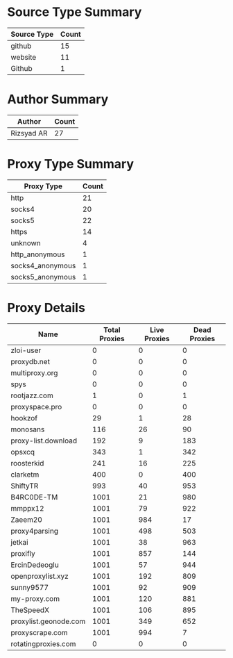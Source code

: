 # Source Type Summary

| Source Type | Count |
|-------------|-------|
| github | 15 |
| website | 11 |
| Github | 1 |


# Author Summary

| Author | Count |
|--------|-------|
| Rizsyad AR | 27 |


# Proxy Type Summary

| Proxy Type | Count |
|------------|-------|
| http | 21 |
| socks4 | 20 |
| socks5 | 22 |
| https | 14 |
| unknown | 4 |
| http_anonymous | 1 |
| socks4_anonymous | 1 |
| socks5_anonymous | 1 |


# Proxy Details

| Name | Total Proxies | Live Proxies | Dead Proxies |
|------|---------------|--------------|---------------|
| zloi-user | 0 | 0 | 0 |
| proxydb.net | 0 | 0 | 0 |
| multiproxy.org | 0 | 0 | 0 |
| spys | 0 | 0 | 0 |
| rootjazz.com | 1 | 0 | 1 |
| proxyspace.pro | 0 | 0 | 0 |
| hookzof | 29 | 1 | 28 |
| monosans | 116 | 26 | 90 |
| proxy-list.download | 192 | 9 | 183 |
| opsxcq | 343 | 1 | 342 |
| roosterkid | 241 | 16 | 225 |
| clarketm | 400 | 0 | 400 |
| ShiftyTR | 993 | 40 | 953 |
| B4RC0DE-TM | 1001 | 21 | 980 |
| mmppx12 | 1001 | 79 | 922 |
| Zaeem20 | 1001 | 984 | 17 |
| proxy4parsing | 1001 | 498 | 503 |
| jetkai | 1001 | 38 | 963 |
| proxifly | 1001 | 857 | 144 |
| ErcinDedeoglu | 1001 | 57 | 944 |
| openproxylist.xyz | 1001 | 192 | 809 |
| sunny9577 | 1001 | 92 | 909 |
| my-proxy.com | 1001 | 120 | 881 |
| TheSpeedX | 1001 | 106 | 895 |
| proxylist.geonode.com | 1001 | 349 | 652 |
| proxyscrape.com | 1001 | 994 | 7 |
| rotatingproxies.com | 0 | 0 | 0 |
